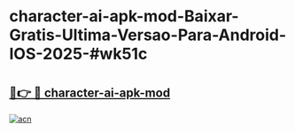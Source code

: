 # character-ai-apk-mod-Baixar-Gratis-Ultima-Versao-Para-Android-IOS-2025-#wk51c

# <h2><a href="https://ainizakaria.my?title=character-ai-apk-mod&ref=25M">🔗👉 🔴 character-ai-apk-mod</a></h2>

[![acn](https://github.com/user-attachments/assets/0f9c940e-d8b0-45ae-aac7-cd30a18b3e1c)](https://ainizakaria.my?title=character-ai-apk-mod&ref=25M)

